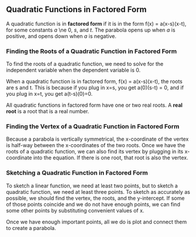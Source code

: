 Quadratic Functions in Factored Form
-------

A quadratic function is in **factored form** if it is in the form f(x) = a(x-s)(x-t), for some constants *a* \ne 0, *s*, and *t*. The parabola opens up when *a* is positive, and opens down when *a* is negative.


### Finding the Roots of a Quadratic Function in Factored Form

To find the roots of a quadratic function, we need to solve for the independent variable when the dependent variable is 0.

When a quadratic function is in factored form, f(x) = a(x-s)(x-t), the roots are s and t. This is because if you plug in x=s, you get a(0)(s-t) = 0, and if you plug in x=t, you get a(t-s)(0)=0.

All quadratic functions in factored form have one or two real roots. A **real root** is a root that is a real number. 


### Finding the Vertex of a Quadratic Function in Factored Form

Because a parabola is vertically symmetrical, the x-coordinate of the vertex is half-way between the x-coordinates of the two roots. Once we have the roots of a quadratic function, we can also find its vertex by plugging in its x-coordinate into the equation. If there is one root, that root is also the vertex.


### Sketching a Quadratic Function in Factored Form

To sketch a linear function, we need at least two points, but to sketch a quadratic function, we need at least three points. To sketch as accurately as possible, we should find the vertex, the roots, and the y-intercept. If some of those points coincide and we do not have enough points, we can find some other points by substituting convenient values of x.

Once we have enough important points, all we do is plot and connect them to create a parabola.
